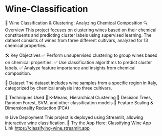 # Wine-Classification

📌 Wine Classification & Clustering: Analyzing Chemical Composition
🔍 Overview
This project focuses on clustering wines based on their chemical constituents and predicting cluster labels using supervised learning. The dataset consists of wines from three different cultivars, analyzed for 13 chemical properties.

🛠 Key Objectives
✅ Perform unsupervised clustering to group wines based on chemical properties.
✅ Use classification algorithms to predict cluster labels.
✅ Analyze feature importance and insights from chemical composition.

📂 Dataset
The dataset includes wine samples from a specific region in Italy, categorized by chemical analysis into three cultivars.

🚀 Techniques Used
🔹 K-Means, Hierarchical Clustering
🔹 Decision Trees, Random Forest, SVM, and other classification models
🔹 Feature Scaling & Dimensionality Reduction (PCA)

🌐 Live Deployment
This project is deployed using Streamlit, allowing interactive wine classification.
🔗 Try the App Here: Classifying Wine
    App Link
    https://classifying-wine.streamlit.app
